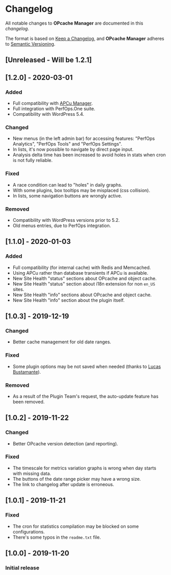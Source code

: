 # Changelog
All notable changes to **OPcache Manager** are documented in this *changelog*.

The format is based on [Keep a Changelog](https://keepachangelog.com/en/1.0.0/), and **OPcache Manager** adheres to [Semantic Versioning](https://semver.org/spec/v2.0.0.html).

## [Unreleased - Will be 1.2.1]

## [1.2.0] - 2020-03-01
### Added
- Full compatibility with [APCu Manager](https://wordpress.org/plugins/apcu-manager/).
- Full integration with PerfOps.One suite.
- Compatibility with WordPress 5.4.
### Changed
- New menus (in the left admin bar) for accessing features: "PerfOps Analytics", "PerfOps Tools" and "PerfOps Settings".
- In lists, it's now possible to navigate by direct page input.
- Analysis delta time has been increased to avoid holes in stats when cron is not fully reliable.
### Fixed
- A race condition can lead to "holes" in daily graphs.
- With some plugins, box tooltips may be misplaced (css collision).
- In lists, some navigation buttons are wrongly active.
### Removed
- Compatibility with WordPress versions prior to 5.2.
- Old menus entries, due to PerfOps integration.

## [1.1.0] - 2020-01-03
### Added
- Full compatibility (for internal cache) with Redis and Memcached.
- Using APCu rather than database transients if APCu is available.
- New Site Health "status" sections about OPcache and object cache. 
- New Site Health "status" section about i18n extension for non `en_US` sites.
- New Site Health "info" sections about OPcache and object cache. 
- New Site Health "info" section about the plugin itself. 

## [1.0.3] - 2019-12-19
### Changed
- Better cache management for old date ranges.
### Fixed
- Some plugin options may be not saved when needed (thanks to [Lucas Bustamante](https://github.com/Luc45)).
### Removed
- As a result of the Plugin Team's request, the auto-update feature has been removed.

## [1.0.2] - 2019-11-22
### Changed
- Better OPcache version detection (and reporting).
### Fixed
- The timescale for metrics variation graphs is wrong when day starts with missing data.
- The buttons of the date range picker may have a wrong size.
- The link to changelog after update is erroneous.

## [1.0.1] - 2019-11-21
### Fixed
- The cron for statistics compilation may be blocked on some configurations.
- There's some typos in the `readme.txt` file.

## [1.0.0] - 2019-11-20
### Initial release